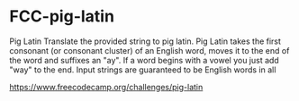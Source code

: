 # FCC-pig-latin
Pig Latin Translate the provided string to pig latin.  Pig Latin takes the first consonant (or consonant cluster) of an English word, moves it to the end of the word and suffixes an "ay".  If a word begins with a vowel you just add "way" to the end.  Input strings are guaranteed to be English words in all 


https://www.freecodecamp.org/challenges/pig-latin
